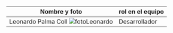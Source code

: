 |Nombre y foto      | rol en el equipo|
|-------------------|-----------------|
| Leonardo Palma Coll      ![fotoLeonardo](https://github.com/user-attachments/assets/df22bf1f-8823-4e30-b9f4-8683f225b919)           |    Desarrollador             |
